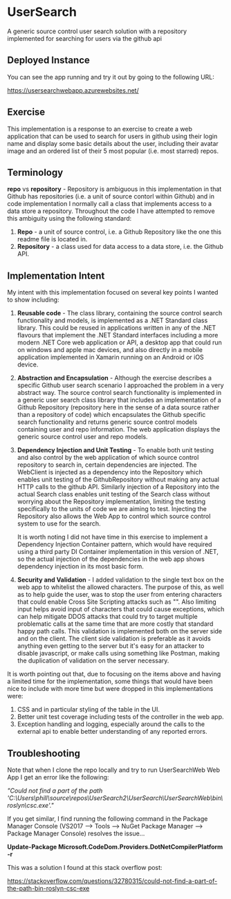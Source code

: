 # UserSearch
A generic source control user search solution with a repository implemented for searching for users via the github api

## Deployed Instance
You can see the app running and try it out by going to the following URL:

https://usersearchwebapp.azurewebsites.net/

## Exercise

This implementation is a response to an exercise to create a web application that can be used to search for users in github using their login name and display some basic details about the user, including their avatar image and an ordered list of their 5 most popular (i.e. most starred) repos.

## Terminology

**repo** vs **repository** - Repository is ambiguous in this implementation in that Github has repositories (i.e. a unit of source contorl within Github) and in code implementation I normally call a class that implements access to a data store a repository. Throughout the code I have attempted to remove this ambiguity using the following standard:

1. **Repo** - a unit of source control, i.e. a Github Repository like the one this readme file is located in.
2. **Repository** - a class used for data access to a data store, i.e. the Github API.

## Implementation Intent

My intent with this implementation focused on several key points I wanted to show including:

1. **Reusable code** - The class library, containing the source control search functionality and models, is implemented as a .NET Standard class library. This could be reused in applications written in any of the .NET flavours that implement the .NET Standard interfaces including a more modern .NET Core web application or API, a desktop app that could run on windows and apple mac devices, and also directly in a mobile application implemented in Xamarin running on an Android or iOS device.

2. **Abstraction and Encapsulation** - Although the exercise describes a specific Github user search scenario I approached the problem in a very abstract way. The source control search functionality is implemented in a generic user search class library that includes an implementation of a Github Repository (repository here in the sense of a data source rather than a repository of code) which encapsulates the Github specific search functionality and returns generic source control models containing user and repo information. The web application displays the generic source control user and repo models.

3. **Dependency Injection and Unit Testing** - To enable both unit testing and also control by the web application of which source control repository to search in, certain dependencies are injected. The WebClient is injected as a dependency into the Repository which enables unit testing of the GithubRepository without making any actual HTTP calls to the github API. Similarly injection of a Repository into the actual Search class enables unit testing of the Search class without worrying about the Repository implementation, limiting the testing specifically to the units of code we are aiming to test. Injecting the Repository also allows the Web App to control which source control system to use for the search. 

   It is worth noting I did not have time in this exercise to implement a Dependency Injection Container pattern, which would have required using a third party DI Container implementation in this version of .NET, so the actual injection of the dependencies in the web app shows dependency injection in its most basic form.

4. **Security and Validation** - I added validation to the single text box on the web app to whitelist the allowed characters. The purpose of this, as well as to help guide the user, was to stop the user from entering characters that could enable Cross Site Scripting attacks such as "*<script>alert('injection!')</script>*". Also limiting input helps avoid input of characters that could cause exceptions, which can help mitigate DDOS attacks that could try to target multiple problematic calls at the same time that are more costly that standard happy path calls. This validation is implemented both on the server side and on the client. The client side validation is preferable as it avoids anything even getting to the server but it's easy for an attacker to disable javascript, or make calls using something like Postman, making the duplication of validation on the server necessary.

It is worth pointing out that, due to focusing on the items above and having a limited time for the implementation, some things that would have been nice to include with more time but were dropped in this implementations were:

1. CSS and in particular styling of the table in the UI.
2. Better unit test coverage including tests of the controller in the web app.
3. Exception handling and logging, especially around the calls to the external api to enable better understanding of any reported errors.

## Troubleshooting
Note that when I clone the repo locally and try to run UserSearchWeb Web App I get an error like the following:

*"Could not find a part of the path 'C:\Users\phill\source\repos\UserSearch2\UserSearch\UserSearchWeb\bin\roslyn\csc.exe'."*

If you get similar, I find running the following command in the Package Manager Console (VS2017 --> Tools --> NuGet Package Manager --> Package Manager Console) resolves the issue...

**Update-Package Microsoft.CodeDom.Providers.DotNetCompilerPlatform -r**

This was a solution I found at this stack overflow post:

https://stackoverflow.com/questions/32780315/could-not-find-a-part-of-the-path-bin-roslyn-csc-exe


